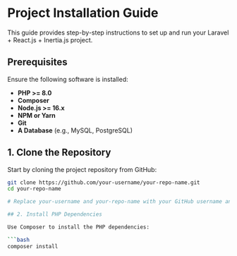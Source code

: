 # Project Installation Guide

This guide provides step-by-step instructions to set up and run your Laravel + React.js + Inertia.js project.

## Prerequisites

Ensure the following software is installed:

- **PHP >= 8.0**
- **Composer**
- **Node.js >= 16.x**
- **NPM or Yarn**
- **Git**
- **A Database** (e.g., MySQL, PostgreSQL)

## 1. Clone the Repository

Start by cloning the project repository from GitHub:

```bash
git clone https://github.com/your-username/your-repo-name.git
cd your-repo-name

# Replace your-username and your-repo-name with your GitHub username and repository name.

## 2. Install PHP Dependencies

Use Composer to install the PHP dependencies:

```bash
composer install

